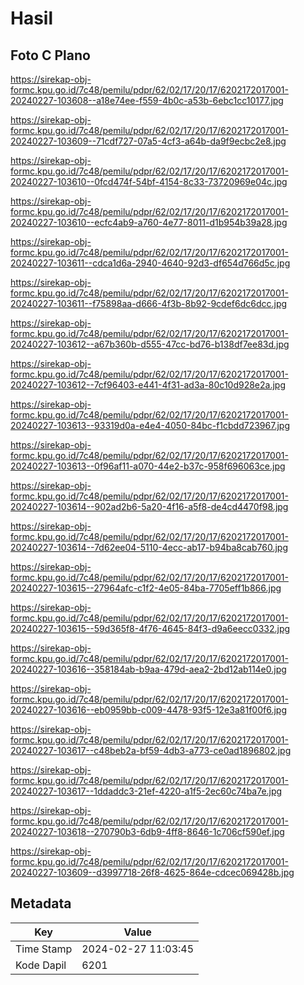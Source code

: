 # Hasil

## Foto C Plano

https://sirekap-obj-formc.kpu.go.id/7c48/pemilu/pdpr/62/02/17/20/17/6202172017001-20240227-103608--a18e74ee-f559-4b0c-a53b-6ebc1cc10177.jpg

https://sirekap-obj-formc.kpu.go.id/7c48/pemilu/pdpr/62/02/17/20/17/6202172017001-20240227-103609--71cdf727-07a5-4cf3-a64b-da9f9ecbc2e8.jpg

https://sirekap-obj-formc.kpu.go.id/7c48/pemilu/pdpr/62/02/17/20/17/6202172017001-20240227-103610--0fcd474f-54bf-4154-8c33-73720969e04c.jpg

https://sirekap-obj-formc.kpu.go.id/7c48/pemilu/pdpr/62/02/17/20/17/6202172017001-20240227-103610--ecfc4ab9-a760-4e77-8011-d1b954b39a28.jpg

https://sirekap-obj-formc.kpu.go.id/7c48/pemilu/pdpr/62/02/17/20/17/6202172017001-20240227-103611--cdca1d6a-2940-4640-92d3-df654d766d5c.jpg

https://sirekap-obj-formc.kpu.go.id/7c48/pemilu/pdpr/62/02/17/20/17/6202172017001-20240227-103611--f75898aa-d666-4f3b-8b92-9cdef6dc6dcc.jpg

https://sirekap-obj-formc.kpu.go.id/7c48/pemilu/pdpr/62/02/17/20/17/6202172017001-20240227-103612--a67b360b-d555-47cc-bd76-b138df7ee83d.jpg

https://sirekap-obj-formc.kpu.go.id/7c48/pemilu/pdpr/62/02/17/20/17/6202172017001-20240227-103612--7cf96403-e441-4f31-ad3a-80c10d928e2a.jpg

https://sirekap-obj-formc.kpu.go.id/7c48/pemilu/pdpr/62/02/17/20/17/6202172017001-20240227-103613--93319d0a-e4e4-4050-84bc-f1cbdd723967.jpg

https://sirekap-obj-formc.kpu.go.id/7c48/pemilu/pdpr/62/02/17/20/17/6202172017001-20240227-103613--0f96af11-a070-44e2-b37c-958f696063ce.jpg

https://sirekap-obj-formc.kpu.go.id/7c48/pemilu/pdpr/62/02/17/20/17/6202172017001-20240227-103614--902ad2b6-5a20-4f16-a5f8-de4cd4470f98.jpg

https://sirekap-obj-formc.kpu.go.id/7c48/pemilu/pdpr/62/02/17/20/17/6202172017001-20240227-103614--7d62ee04-5110-4ecc-ab17-b94ba8cab760.jpg

https://sirekap-obj-formc.kpu.go.id/7c48/pemilu/pdpr/62/02/17/20/17/6202172017001-20240227-103615--27964afc-c1f2-4e05-84ba-7705eff1b866.jpg

https://sirekap-obj-formc.kpu.go.id/7c48/pemilu/pdpr/62/02/17/20/17/6202172017001-20240227-103615--59d365f8-4f76-4645-84f3-d9a6eecc0332.jpg

https://sirekap-obj-formc.kpu.go.id/7c48/pemilu/pdpr/62/02/17/20/17/6202172017001-20240227-103616--358184ab-b9aa-479d-aea2-2bd12ab114e0.jpg

https://sirekap-obj-formc.kpu.go.id/7c48/pemilu/pdpr/62/02/17/20/17/6202172017001-20240227-103616--eb0959bb-c009-4478-93f5-12e3a81f00f6.jpg

https://sirekap-obj-formc.kpu.go.id/7c48/pemilu/pdpr/62/02/17/20/17/6202172017001-20240227-103617--c48beb2a-bf59-4db3-a773-ce0ad1896802.jpg

https://sirekap-obj-formc.kpu.go.id/7c48/pemilu/pdpr/62/02/17/20/17/6202172017001-20240227-103617--1ddaddc3-21ef-4220-a1f5-2ec60c74ba7e.jpg

https://sirekap-obj-formc.kpu.go.id/7c48/pemilu/pdpr/62/02/17/20/17/6202172017001-20240227-103618--270790b3-6db9-4ff8-8646-1c706cf590ef.jpg

https://sirekap-obj-formc.kpu.go.id/7c48/pemilu/pdpr/62/02/17/20/17/6202172017001-20240227-103609--d3997718-26f8-4625-864e-cdcec069428b.jpg


## Metadata

| Key        | Value               |
| ---------- | ------------------- |
| Time Stamp | 2024-02-27 11:03:45 |
| Kode Dapil | 6201                |



